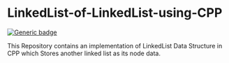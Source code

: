 # LinkedList-of-LinkedList-using-CPP

[![Generic badge](https://img.shields.io/github/license/elpidaguy/LinkedList-of-LinkedList-using-CPP)](https://github.com/elpidaguy/LinkedList-of-LinkedList-using-CPP/blob/master/LICENSE)

This Repository contains an implementation of LinkedList Data Structure in CPP which Stores another linked list as its node data.
